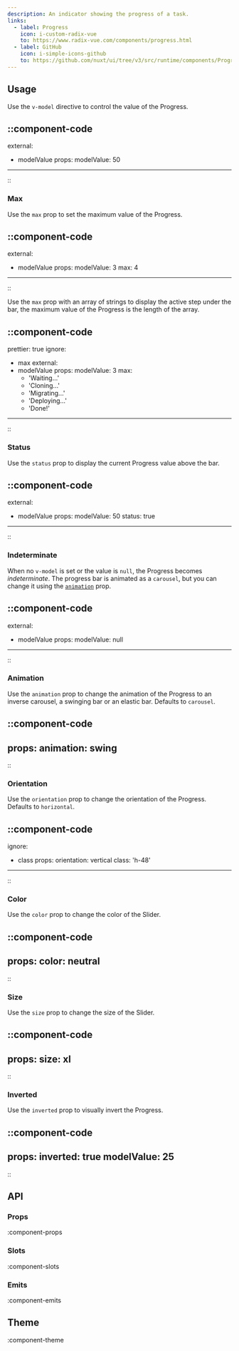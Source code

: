 ```yaml
---
description: An indicator showing the progress of a task.
links:
  - label: Progress
    icon: i-custom-radix-vue
    to: https://www.radix-vue.com/components/progress.html
  - label: GitHub
    icon: i-simple-icons-github
    to: https://github.com/nuxt/ui/tree/v3/src/runtime/components/Progress.vue
---
```


## Usage

Use the `v-model` directive to control the value of the Progress.

::component-code
---
external:
  - modelValue
props:
  modelValue: 50
---
::

### Max

Use the `max` prop to set the maximum value of the Progress.

::component-code
---
external:
  - modelValue
props:
  modelValue: 3
  max: 4
---
::

Use the `max` prop with an array of strings to display the active step under the bar, the maximum value of the Progress is the length of the array.

::component-code
---
prettier: true
ignore:
  - max
external:
  - modelValue
props:
  modelValue: 3
  max:
    - 'Waiting...'
    - 'Cloning...'
    - 'Migrating...'
    - 'Deploying...'
    - 'Done!'
---
::

### Status

Use the `status` prop to display the current Progress value above the bar.

::component-code
---
external:
  - modelValue
props:
  modelValue: 50
  status: true
---
::

### Indeterminate

When no `v-model` is set or the value is `null`, the Progress becomes _indeterminate_. The progress bar is animated as a `carousel`, but you can change it using the [`animation`](#animation) prop.

::component-code
---
external:
  - modelValue
props:
  modelValue: null
---
::

### Animation

Use the `animation` prop to change the animation of the Progress to an inverse carousel, a swinging bar or an elastic bar. Defaults to `carousel`.

::component-code
---
props:
  animation: swing
---
::

### Orientation

Use the `orientation` prop to change the orientation of the Progress. Defaults to `horizontal`.

::component-code
---
ignore:
  - class
props:
  orientation: vertical
  class: 'h-48'
---
::

### Color

Use the `color` prop to change the color of the Slider.

::component-code
---
props:
  color: neutral
---
::

### Size

Use the `size` prop to change the size of the Slider.

::component-code
---
props:
  size: xl
---
::

### Inverted

Use the `inverted` prop to visually invert the Progress.

::component-code
---
props:
  inverted: true
  modelValue: 25
---
::

## API

### Props

:component-props

### Slots

:component-slots

### Emits

:component-emits

## Theme

:component-theme
